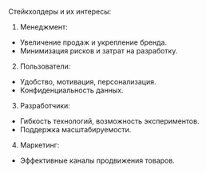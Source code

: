 Стейкхолдеры и их интересы:

1. Менеджмент:
  - Увеличение продаж и укрепление бренда.
  - Минимизация рисков и затрат на разработку.

2. Пользователи:
  - Удобство, мотивация, персонализация.
  - Конфиденциальность данных.

3. Разработчики:
  - Гибкость технологий, возможность экспериментов.
  - Поддержка масштабируемости.

4. Маркетинг:
  - Эффективные каналы продвижения товаров.
